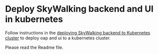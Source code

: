 # Deploy SkyWalking backend and UI in kubernetes

Follow instructions in the [deploying SkyWalking backend to Kubernetes cluster](https://github.com/apache/skywalking-kubernetes)
 to deploy oap and ui to a kubernetes cluster.
 
Please read the Readme file.